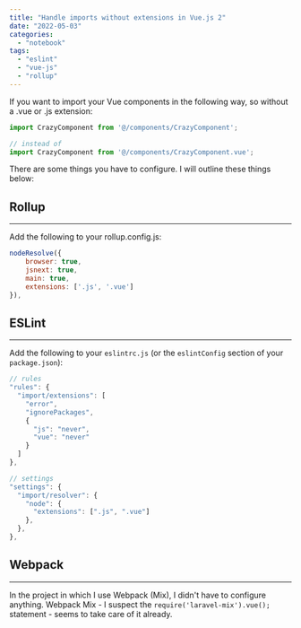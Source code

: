 ```yaml
---
title: "Handle imports without extensions in Vue.js 2"
date: "2022-05-03"
categories:
  - "notebook"
tags:
  - "eslint"
  - "vue-js"
  - "rollup"
---
```


If you want to import your Vue components in the following way, so without a .vue or .js extension:

```js
import CrazyComponent from '@/components/CrazyComponent';

// instead of
import CrazyComponent from '@/components/CrazyComponent.vue';
```

There are some things you have to configure. I will outline these things below:

## Rollup

---

Add the following to your rollup.config.js:

```js
nodeResolve({
    browser: true,
    jsnext: true,
    main: true,
    extensions: ['.js', '.vue']
}),
```

## ESLint

---

Add the following to your `eslintrc.js` (or the `eslintConfig` section of your `package.json`):

```js
// rules
"rules": {
  "import/extensions": [
    "error",
    "ignorePackages",
    {
      "js": "never",
      "vue": "never"
    }
  ]
},

// settings
"settings": {
  "import/resolver": {
    "node": {
      "extensions": [".js", ".vue"]
    },
  },
},
```

## Webpack

---

In the project in which I use Webpack (Mix), I didn't have to configure anything. Webpack Mix - I suspect the `require('laravel-mix').vue();` statement - seems to take care of it already.
